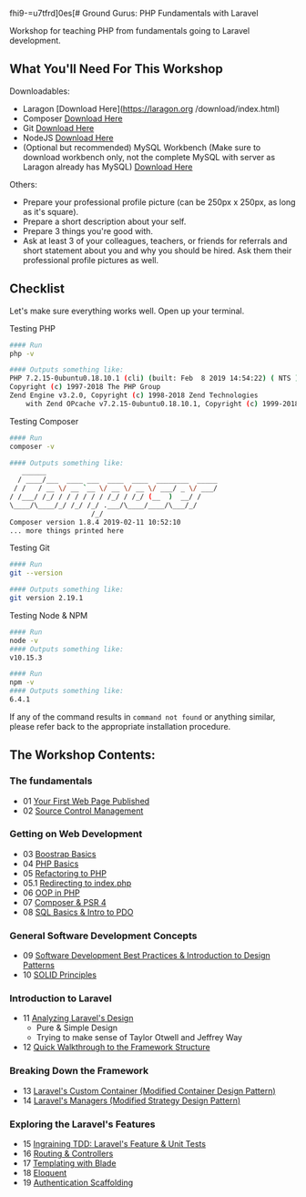  fhi9\-=u7tfrd]0es[# Ground Gurus: PHP Fundamentals with Laravel

Workshop for teaching PHP from fundamentals going to Laravel development.

## What You'll Need For This Workshop

Downloadables:
- Laragon [Download Here](https://laragon.org   /download/index.html)
- Composer [Download Here](https://getcomposer.org/download/)
- Git [Download Here](https://git-scm.com/downloads)
- NodeJS [Download Here](https://nodejs.org/en/download)
- (Optional but recommended) MySQL Workbench (Make sure to download workbench only, not the complete MySQL with server as Laragon already has MySQL) [Download Here](https://dev.mysql.com/downloads/workbench/)

Others:
- Prepare your professional profile picture (can be 250px x 250px, as long as it's square).
- Prepare a short description about your self.
- Prepare 3 things you're good with.
- Ask at least 3 of your colleagues, teachers, or friends for referrals and short statement about you and why you should be hired. Ask them their professional profile pictures as well.

## Checklist

Let's make sure everything works well. Open up your terminal.

Testing PHP

```bash
#### Run
php -v

#### Outputs something like:
PHP 7.2.15-0ubuntu0.18.10.1 (cli) (built: Feb  8 2019 14:54:22) ( NTS )
Copyright (c) 1997-2018 The PHP Group
Zend Engine v3.2.0, Copyright (c) 1998-2018 Zend Technologies
    with Zend OPcache v7.2.15-0ubuntu0.18.10.1, Copyright (c) 1999-2018, by Zend Technologies
```

Testing Composer
```bash
#### Run
composer -v

#### Outputs something like:
   ______
  / ____/___  ____ ___  ____  ____  ________  _____
 / /   / __ \/ __ `__ \/ __ \/ __ \/ ___/ _ \/ ___/
/ /___/ /_/ / / / / / / /_/ / /_/ (__  )  __/ /
\____/\____/_/ /_/ /_/ .___/\____/____/\___/_/
                    /_/
Composer version 1.8.4 2019-02-11 10:52:10
... more things printed here
```

Testing Git
```bash
#### Run
git --version

#### Outputs something like:
git version 2.19.1
```

Testing Node & NPM
```bash
#### Run
node -v
#### Outputs something like:
v10.15.3

#### Run
npm -v
#### Outputs something like:
6.4.1
```

If any of the command results in `command not found` or anything similar, please refer back to the appropriate installation procedure.

## The Workshop Contents:

### The fundamentals
- 01 [Your First Web Page Published](/modules/01-first-web-page.md)
- 02 [Source Control Management](/modules/02-git.md)

### Getting on Web Development
- 03 [Boostrap Basics](/modules/03-bootstrap-basics.md)
- 04 [PHP Basics](/modules/04-php-basics.md)
- 05 [Refactoring to PHP](/modules/05-refactoring-to-php.md)
- 05.1 [Redirecting to index.php](/modules/05.1-rewrite-engine.md)
- 06 [OOP in PHP](/modules/06-oop.md)
- 07 [Composer & PSR 4](/modules/07-composer-and-psr-4.md)
- 08 [SQL Basics & Intro to PDO](/modules/08-pdo.md)

### General Software Development Concepts

- 09 [Software Development Best Practices & Introduction to Design Patterns](/modules/09-intro-to-dp.md)
- 10 [SOLID Principles](/modules/10-solid.md)

### Introduction to Laravel

- 11 [Analyzing Laravel's Design](/modules/11-analyzing-laravel-design.md)
    - Pure & Simple Design
    - Trying to make sense of Taylor Otwell and Jeffrey Way
- 12 [Quick Walkthrough to the Framework Structure](13-framework-structure.md)

### Breaking Down the Framework

- 13 [Laravel's Custom Container (Modified Container Design Pattern)](/modules/14-laravel-container.md)
- 14 [Laravel's Managers (Modified Strategy Design Pattern)](/modules/15-laravel-container.md)

### Exploring the Laravel's Features

- 15 [Ingraining TDD: Laravel's Feature & Unit Tests](/modules/14-laravel-container.md)
- 16 [Routing & Controllers](/modules/16-routing-controllers.md)
- 17 [Templating with Blade](/modules/17-blade.md)
- 18 [Eloquent](/modules/18-eloquent.md)
- 19 [Authentication Scaffolding](/modules/19-eloquent.md)